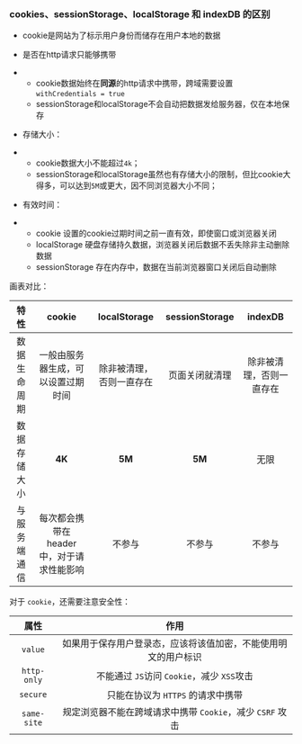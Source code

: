 ### cookies、sessionStorage、localStorage 和 indexDB 的区别

- cookie是网站为了标示用户身份而储存在用户本地的数据

- 是否在http请求只能够携带

- - cookie数据始终在**同源**的http请求中携带，跨域需要设置`withCredentials = true`
  - sessionStorage和localStorage不会自动把数据发给服务器，仅在本地保存

- 存储大小：

- - cookie数据大小不能超过`4k`；
  - sessionStorage和localStorage虽然也有存储大小的限制，但比cookie大得多，可以达到`5M`或更大，因不同浏览器大小不同；

- 有效时间：

- - cookie 设置的cookie过期时间之前一直有效，即使窗口或浏览器关闭
  - localStorage 硬盘存储持久数据，浏览器关闭后数据不丢失除非主动删除数据
  - sessionStorage 存在内存中，数据在当前浏览器窗口关闭后自动删除

画表对比：

|     特性     |                   cookie                   |       localStorage       | sessionStorage |         indexDB          |
| :----------: | :----------------------------------------: | :----------------------: | :------------: | :----------------------: |
| 数据生命周期 |     一般由服务器生成，可以设置过期时间     | 除非被清理，否则一直存在 | 页面关闭就清理 | 除非被清理，否则一直存在 |
| 数据存储大小 |                   **4K**                   |          **5M**          |     **5M**     |           无限           |
| 与服务端通信 | 每次都会携带在 header 中，对于请求性能影响 |          不参与          |     不参与     |          不参与          |

对于 `cookie`，还需要注意安全性：

|    属性     |                             作用                             |
| :---------: | :----------------------------------------------------------: |
|   `value`   | 如果用于保存用户登录态，应该将该值加密，不能使用明文的用户标识 |
| `http-only` |          不能通过 `JS`访问 `Cookie`，减少 `XSS`攻击          |
|  `secure`   |              只能在协议为 `HTTPS` 的请求中携带               |
| `same-site` |  规定浏览器不能在跨域请求中携带 `Cookie`，减少 `CSRF` 攻击   |
